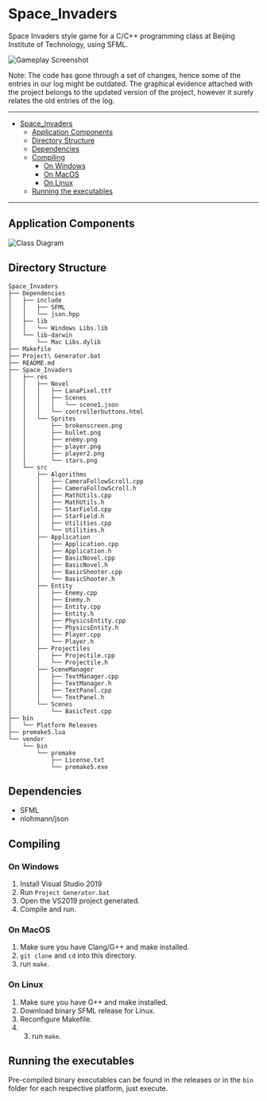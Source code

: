 # Space_Invaders
Space Invaders style game for a C/C++ programming class at Beijing Institute of Technology, using SFML.

![Gameplay Screenshot](https://www.luigipizzolito.com/InfiniGalactica/readme/Screenshot%202022-03-10%20at%2014.03.43.png)

Note: The code has gone through a set of changes, hence some of the entries in our log might be outdated. The graphical evidence attached with the project belongs to the updated version of the project, however it surely relates the old entries of the log.

---
- [Space_Invaders](#space_invaders)
  - [Application Components](#application-components)
  - [Directory Structure](#directory-structure)
  - [Dependencies](#dependencies)
  - [Compiling](#compiling)
    - [On Windows](#on-windows)
    - [On MacOS](#on-macos)
    - [On Linux](#on-linux)
  - [Running the executables](#running-the-executables)

---
## Application Components
![Class Diagram](https://www.luigipizzolito.com/InfiniGalactica/readme/Class%20Diagram%20-%20InfiniGalactica.drawio_white.png)

## Directory Structure
```
Space_Invaders
├── Dependencies
│   ├── include
│   │   ├── SFML
│   │   └── json.hpp
│   ├── lib
│   │   └── Windows Libs.lib
│   └── lib-darwin
│       └── Mac Libs.dylib
├── Makefile
├── Project\ Generator.bat
├── README.md
├── Space_Invaders
│   ├── res
│   │   ├── Novel
│   │   │   ├── LanaPixel.ttf
│   │   │   ├── Scenes
│   │   │   │   └── scene1.json
│   │   │   └── controllerbuttons.html
│   │   └── Sprites
│   │       ├── brokenscreen.png
│   │       ├── bullet.png
│   │       ├── enemy.png
│   │       ├── player.png
│   │       ├── player2.png
│   │       └── stars.png
│   └── src
│       ├── Algorithms
│       │   ├── CameraFollowScroll.cpp
│       │   ├── CameraFollowScroll.h
│       │   ├── MathUtils.cpp
│       │   ├── MathUtils.h
│       │   ├── StarField.cpp
│       │   ├── StarField.h
│       │   ├── Utilities.cpp
│       │   └── Utilities.h
│       ├── Application
│       │   ├── Application.cpp
│       │   ├── Application.h
│       │   ├── BasicNovel.cpp
│       │   ├── BasicNovel.h
│       │   ├── BasicShooter.cpp
│       │   └── BasicShooter.h
│       ├── Entity
│       │   ├── Enemy.cpp
│       │   ├── Enemy.h
│       │   ├── Entity.cpp
│       │   ├── Entity.h
│       │   ├── PhysicsEntity.cpp
│       │   ├── PhysicsEntity.h
│       │   ├── Player.cpp
│       │   └── Player.h
│       ├── Projectiles
│       │   ├── Projectile.cpp
│       │   └── Projectile.h
│       ├── SceneManager
│       │   ├── TextManager.cpp
│       │   ├── TextManager.h
│       │   ├── TextPanel.cpp
│       │   └── TextPanel.h
│       └── Scenes
│           └── BasicTest.cpp
├── bin
│   └── Platform Releases
├── premake5.lua
└── vendor
    └── bin
        └── premake
            ├── License.txt
            └── premake5.exe
```
## Dependencies
- SFML
- nlohmann/json

## Compiling
### On Windows
1. Install Visual Studio 2019
2. Run `Project Generator.bat`
3. Open the VS2019 project generated.
4. Compile and run.

### On MacOS
1. Make sure you have Clang/G++ and make installed.
2. `git clone` and `cd` into this directory.
3. run `make`.
### On Linux
1. Make sure you have G++ and make installed.
2. Download binary SFML release for Linux.
3. Reconfigure Makefile.
4. 3. run `make`.

## Running the executables
Pre-compiled binary executables can be found in the releases or in the `bin` folder for each respective platform, just execute.